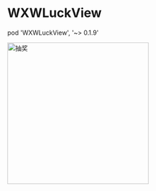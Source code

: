 # WXWLuckView

pod 'WXWLuckView', '~> 0.1.9'

<img src="https://github.com/wangxuewen/WXWLuckView/blob/master/WXWLuckView/Resource/%E6%8A%BD%E5%A5%96.gif" width="320" alt="抽奖">
